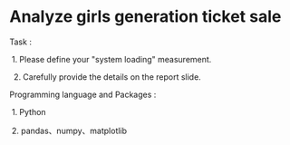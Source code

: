 # Analyze girls generation ticket sale

Task : 

  1. Please define your "system loading" measurement.
  
  2. Carefully provide the details on the report slide.


Programming language and Packages : 

  1. Python
  
  2. pandas、numpy、matplotlib
  

